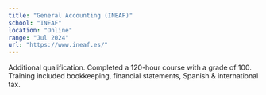```yaml
---
title: "General Accounting (INEAF)"
school: "INEAF"
location: "Online"
range: "Jul 2024"
url: "https://www.ineaf.es/"
---
```

Additional qualification. Completed a 120-hour course with a grade of 100. Training included bookkeeping, financial statements, Spanish & international tax. 
